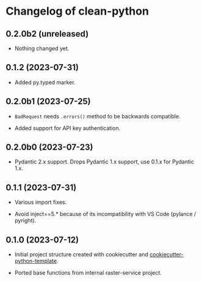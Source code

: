 # Changelog of clean-python


0.2.0b2 (unreleased)
--------------------
- Nothing changed yet.


0.1.2 (2023-07-31)
------------------

- Added py.typed marker.


0.2.0b1 (2023-07-25)
--------------------

- `BadRequest` needs `.errors()` method to be backwards compatible.

- Added support for API key authentication.


0.2.0b0 (2023-07-23)
--------------------

- Pydantic 2.x support. Drops Pydantic 1.x support, use 0.1.x for Pydantic 1.x.


0.1.1 (2023-07-31)
------------------

- Various import fixes.

- Avoid inject==5.* because of its incompatibility with VS Code (pylance / pyright).


0.1.0 (2023-07-12)
------------------

- Initial project structure created with cookiecutter and
  [cookiecutter-python-template](https://github.com/nens/cookiecutter-python-template).

- Ported base functions from internal raster-service project.
